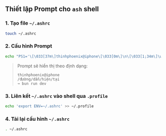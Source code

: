## Thiết lập Prompt cho `ash` shell

### 1. Tạo file `~/.ashrc`

```bash
touch ~/.ashrc
```

### 2. Cấu hình Prompt

```bash
echo "PS1='\[\033[37m\]thinhphoenix@iphone\[\033[0m\]\n\[\033[1;34m\]\w\[\033[0m\]\n\[\033[1;32m\]↝ \[\033[0m\]'" > ~/.ashrc
```

> Prompt sẽ hiển thị theo định dạng:
>
> ```
> thinhphoenix@iphone
> /đường/dẫn/hiện/tại
> ↝ bun run dev
> ```

### 3. Liên kết `~/.ashrc` vào shell qua `.profile`

```bash
echo 'export ENV=~/.ashrc' >> ~/.profile
```

### 4. Tải lại cấu hình `~/.ashrc`

```bash
. ~/.ashrc
```